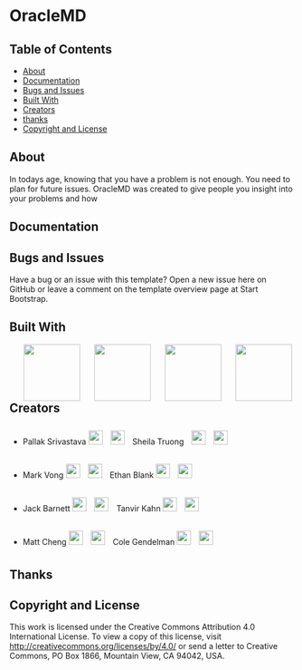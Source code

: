 # OracleMD


## Table of Contents
* [About](#about)
* [Documentation](#documentation)
* [Bugs and Issues](#bugs-and-issues)
* [Built With](#built-with)
* [Creators](#creators)
* [thanks](#thanks)
* [Copyright and License](#copyright-and-license)


## About
In todays age, knowing that you have a problem is not enough. You need to plan for future issues. OracleMD was created to give people you insight into your problems and how 

## Documentation

## Bugs and Issues
Have a bug or an issue with this template? Open a new issue here on GitHub or leave a comment on the template overview page at Start Bootstrap.

## Built With
<div class="row">
  <div class="column" style="float:left; padding-left:25px;">
    <img src="https://cdn4.iconfinder.com/data/icons/logos-3/600/React.js_logo-512.png" alt-text="React" width="100px">
  </div>
  <div class="column" style="float:left; padding-left:25px;">
    <img src="https://nodejs.org/static/images/logos/nodejs-new-pantone-black.png" alt-text="NodeJS" width="100px">
  </div>
  <div class="column" style="float:left; padding-left:25px;">
    <img src="https://seeklogo.net/wp-content/uploads/2011/05/oracle-logo-vector.png" alt-text="Oracle" width="100px">
  </div>
  <div class="column" style="float:left; padding-left:25px;">
    <img src="https://www.atatus.com/images/devicon/icon-express.svg" alt-text="Express" width="100px">
  </div>
</div>

## Creators
* Pallak Srivastava <a href="https://www.linkedin.com/in/pallaksrivastava/"> <img src="https://i0.wp.com/www.vectorico.com/wp-content/uploads/2018/02/LinkedIn-Icon-squircle.png?resize=300%2C300" alt-text="LinkedIn Logo" width="25px"></a> <a href="https://github.com/Pallak01"> <img src="https://image.flaticon.com/icons/svg/25/25231.svg" alt-text="Github Logo" width="25px" style="padding:10px;"></a>       Sheila Truong <a href="https://www.linkedin.com/in/sheila-truong/"> <img src="https://i0.wp.com/www.vectorico.com/wp-content/uploads/2018/02/LinkedIn-Icon-squircle.png?resize=300%2C300" alt-text="LinkedIn Logo" width="25px" style="padding-left:10px;"></a> <a href="https://github.com/sheilatruong96/"> <img src="https://image.flaticon.com/icons/svg/25/25231.svg" alt-text="Github Logo" width="25px" style="padding:10px;"></a>

* Mark Vong <a href="https://www.linkedin.com/in/mark-m-vong/"> <img src="https://i0.wp.com/www.vectorico.com/wp-content/uploads/2018/02/LinkedIn-Icon-squircle.png?resize=300%2C300" alt-text="LinkedIn Logo" width="25px"></a> <a href="https://github.com/markvong"> <img src="https://image.flaticon.com/icons/svg/25/25231.svg" alt-text="Github Logo" width="25px" style="padding:10px"></a>       Ethan Blank <a href="https://www.linkedin.com/in/ethan-blank/"> <img src="https://i0.wp.com/www.vectorico.com/wp-content/uploads/2018/02/LinkedIn-Icon-squircle.png?resize=300%2C300" alt-text="LinkedIn Logo" width="25px"></a> <a href="https://github.com/ethanrblank"> <img src="https://image.flaticon.com/icons/svg/25/25231.svg" alt-text="Github Logo" width="25px" style="padding:10px;"></a>

* Jack Barnett <a href="https://www.linkedin.com/in/jack-barnett-717335ab/"> <img src="https://i0.wp.com/www.vectorico.com/wp-content/uploads/2018/02/LinkedIn-Icon-squircle.png?resize=300%2C300" alt-text="LinkedIn Logo" width="25px"></a> <a href="https://github.com/jsbarnett"> <img src="https://image.flaticon.com/icons/svg/25/25231.svg" alt-text="Github Logo" width="25px" style="padding:10px;"></a>          Tanvir Kahn <a href="https://www.linkedin.com/in/tanvir-k-1899b320/"> <img src="https://i0.wp.com/www.vectorico.com/wp-content/uploads/2018/02/LinkedIn-Icon-squircle.png?resize=300%2C300" alt-text="LinkedIn Logo" width="25px"></a> <a href="https://github.com/markvong"> <img src="https://image.flaticon.com/icons/svg/25/25231.svg" alt-text="Github Logo" width="25px" style="padding:10px;"></a>

* Matt Cheng <a href="https://www.linkedin.com/in/mattmcheng/"> <img src="https://i0.wp.com/www.vectorico.com/wp-content/uploads/2018/02/LinkedIn-Icon-squircle.png?resize=300%2C300" alt-text="LinkedIn Logo" width="25px"></a> <a href="https://github.com/mattmcheng"> <img src="https://image.flaticon.com/icons/svg/25/25231.svg" alt-text="Github Logo" width="25px" style="padding:10px;"></a>        Cole Gendelman <a href="https://www.linkedin.com/in/cole-gendelman/"> <img src="https://i0.wp.com/www.vectorico.com/wp-content/uploads/2018/02/LinkedIn-Icon-squircle.png?resize=300%2C300" alt-text="LinkedIn Logo" width="25px"></a> <a href="https://github.com/colejg123"> <img src="https://image.flaticon.com/icons/svg/25/25231.svg" alt-text="Github Logo" width="25px" style="padding:10px;"></a>

## Thanks

## Copyright and License
This work is licensed under the Creative Commons Attribution 4.0 International License. To view a copy of this license, visit http://creativecommons.org/licenses/by/4.0/ or send a letter to Creative Commons, PO Box 1866, Mountain View, CA 94042, USA.
